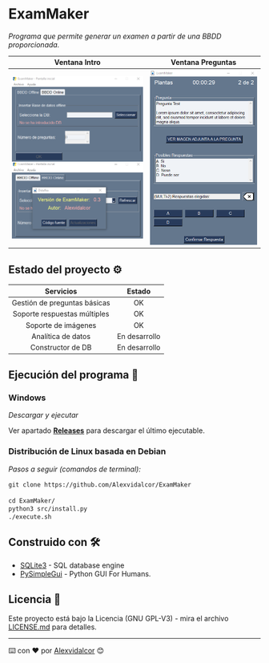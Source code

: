 # ExamMaker

_Programa que permite generar un examen a partir de una BBDD proporcionada._


Ventana Intro     |   Ventana Preguntas  
:-------------------------:|:-------------------------:
![Intro_Window](https://github.com/Alexvidalcor/ExamMaker/blob/master/input/ExamMaker-Intro.png?raw=true) | ![Question_Window](https://github.com/Alexvidalcor/ExamMaker/blob/master/input/ExamMaker-Question.png?raw=true) 



## Estado del proyecto ⚙️

Servicios          |  Estado
:-------------------------:|:-------------------------:
Gestión de preguntas básicas  |  OK
Soporte respuestas múltiples  |  OK
Soporte de imágenes | OK
Analítica de datos | En desarrollo
Constructor de DB | En desarrollo


## Ejecución del programa 🚀

### Windows 

_Descargar y ejecutar_

Ver  apartado [**Releases**](https://github.com/Alexvidalcor/ExamMaker/releases) para descargar el último ejecutable.


### Distribución de Linux basada en Debian 

_Pasos a seguir (comandos de terminal):_

```
git clone https://github.com/Alexvidalcor/ExamMaker

cd ExamMaker/
python3 src/install.py
./execute.sh
```


## Construido con 🛠️

* [SQLite3](https://www.sqlite.org/index.html) - SQL database engine
* [PySimpleGui](https://pysimplegui.readthedocs.io/en/latest/) - Python GUI For Humans.


## Licencia 📄

Este proyecto está bajo la Licencia (GNU GPL-V3) - mira el archivo [LICENSE.md](LICENSE.md) para detalles.


---
⌨️ con ❤️ por [Alexvidalcor](https://github.com/Alexvidalcor) 😊

